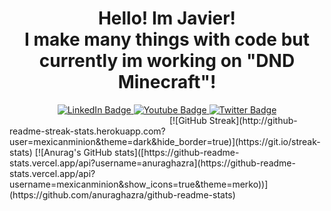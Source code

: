 <div id="header" align="center">
  <h1> Hello! Im Javier!<br>I make many things with code but currently im working on "DND Minecraft"!</h1>
  <img src="https://komarev.com/ghpvc/?username=mexicanminion&style=flat-square&color=green" alt=""/>
</div>

<div id="badges" align="center">
  <a href="https://www.linkedin.com/in/javier-moncada-7a6111213/">
    <img src="https://img.shields.io/badge/LinkedIn-blue?style=for-the-badge&logo=linkedin&logoColor=white" alt="LinkedIn Badge"/>
  </a>
  <a href="https://www.youtube.com/mexicanminion">
    <img src="https://img.shields.io/badge/YouTube-red?style=for-the-badge&logo=youtube&logoColor=white" alt="Youtube Badge"/>
  </a>
  <a href="https://twitter.com/mexminion">
    <img src="https://img.shields.io/badge/Twitter-blue?style=for-the-badge&logo=twitter&logoColor=white" alt="Twitter Badge"/>
  </a>
</div>

<div>
  <img scr="https://github-readme-stats.vercel.app/api?username=mexicanminion&show_icons=true&theme=merko" width="50%"/>
  [![GitHub Streak](http://github-readme-streak-stats.herokuapp.com?user=mexicanminion&theme=dark&hide_border=true)](https://git.io/streak-stats)
  [![Anurag's GitHub stats]([https://github-readme-stats.vercel.app/api?username=anuraghazra](https://github-readme-stats.vercel.app/api?username=mexicanminion&show_icons=true&theme=merko))](https://github.com/anuraghazra/github-readme-stats)
<div/>
